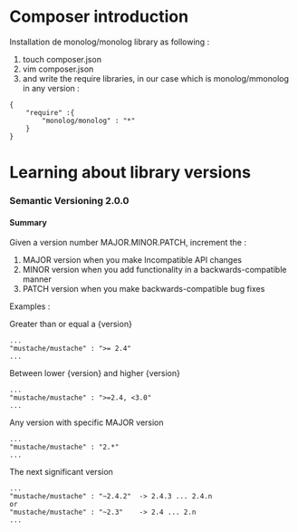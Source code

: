 # Composer introduction
Installation de monolog/monolog library as following :

1. touch composer.json
2. vim composer.json
3. and write the require libraries, in our case which is monolog/mmonolog in any version :

```
{
	"require" :{
		"monolog/monolog" : "*"
	}
}
```

# Learning about library versions
### Semantic Versioning 2.0.0
#### Summary

Given a version number MAJOR.MINOR.PATCH, increment the :

1. MAJOR version when you make Incompatible API changes
2. MINOR version when you add functionality in a backwards-compatible manner
3. PATCH version when you make backwards-compatible bug fixes

Examples :

Greater than or equal a {version}
```
...
"mustache/mustache" : ">= 2.4"
...
```

Between lower {version} and higher {version}
```
...
"mustache/mustache" : ">=2.4, <3.0"
...
```

Any version with specific MAJOR version
```
...
"mustache/mustache" : "2.*"
...
```

The next significant version
```
...
"mustache/mustache" : "~2.4.2" 	-> 2.4.3 ... 2.4.n
or
"mustache/mustache" : "~2.3"	-> 2.4 ... 2.n
...
```
